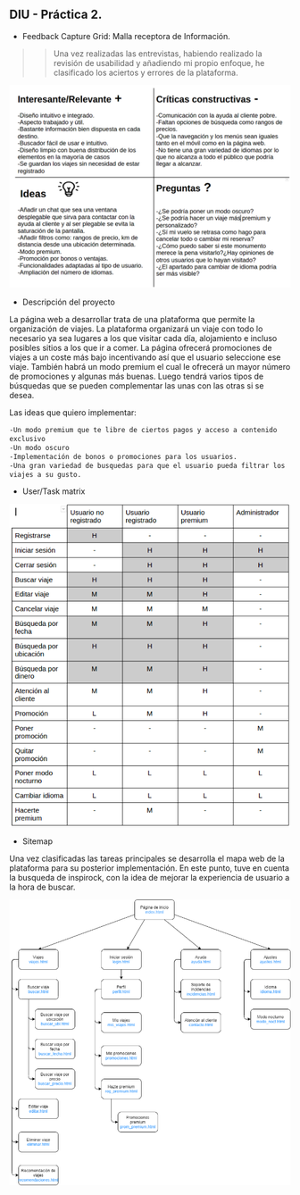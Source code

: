 ## DIU - Práctica 2.

- Feedback Capture Grid: Malla receptora de Información.

>> Una vez realizadas las entrevistas, habiendo realizado la revisión de usabilidad y añadiendo mi propio enfoque, he clasificado los aciertos y errores de la plataforma.

![](./img/Malla_receptora_de_informacion.png)


- Descripción del proyecto

La página web a desarrollar trata de una plataforma que permite la organización de viajes. La plataforma organizará un viaje con todo lo necesario ya sea lugares a los que visitar cada día, alojamiento e incluso posibles sitios a los que ir a comer. La página ofrecerá promociones de viajes a un coste más bajo incentivando así que el usuario seleccione ese viaje. También habrá un modo premium el cual le ofrecerá un mayor número de promociones y algunas más buenas. Luego tendrá varios tipos de búsquedas que se pueden complementar las unas con las otras si se desea. 

Las ideas que quiero implementar:

    -Un modo premium que te libre de ciertos pagos y acceso a contenido exclusivo
    -Un modo oscuro
    -Implementación de bonos o promociones para los usuarios.
    -Una gran variedad de busquedas para que el usuario pueda filtrar los viajes a su gusto.

- User/Task matrix

![](./img/UserTask_matrix.png)

- Sitemap

Una vez clasificadas las tareas principales se desarrolla el mapa web de la plataforma para su posterior implementación. En este punto, tuve en cuenta la busqueda de inspirock, con la idea de mejorar la experiencia de usuario a la hora de buscar. 

![](./img/Sitemap.png)
